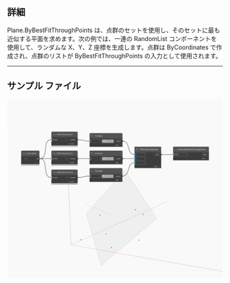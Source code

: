 ## 詳細
Plane.ByBestFitThroughPoints は、点群のセットを使用し、そのセットに最も近似する平面を求めます。次の例では、一連の RandomList コンポーネントを使用して、ランダムな X、Y、Z 座標を生成します。点群は ByCoordinates で作成され、点群のリストが ByBestFitThroughPoints の入力として使用されます。
___
## サンプル ファイル

![ByBestFitThroughPoints](./Autodesk.DesignScript.Geometry.Plane.ByBestFitThroughPoints_img.jpg)

